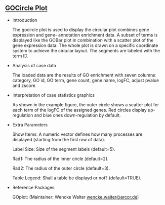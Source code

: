## [GOCircle Plot](https://hiplot-academic.com/basic/gocircle)

- Introduction

  The gocircle plot is used to display the circular plot combines gene expression and gene- annotation enrichment data.
  A subset of terms is displayed like the GOBar plot in combination with a scatter plot of the gene expression data. The
  whole plot is drawn on a specific coordinate system to achieve the circular layout. The segments are labeled with the
  term ID.

- Analysis of case data

  The loaded data are the results of GO enrichment with seven columns: category, GO id, GO term, gene count, gene name,
  logFC, adjust pvalue and zscore.

- Interpretation of case statistics graphics

  As shown in the example figure, the outer circle shows a scatter plot for each term of the logFC of the assigned
  genes. Red circles display up-regulation and blue ones down-regulation by default.

- Extra Parameters

  Show Items:  A numeric vector defines how many processes are displayed (starting from the first row of data).

  Label Size: Size of the segment labels (default=5).

  Rad1: The radius of the inner circle (default=2).

  Rad2: The radius of the outer circle (default=3).

  Table Legend: Shall a table be displayd or not? (default=TRUE).

- Reference Packages

  GOplot: (Maintainer: Wencke Walter <wencke.walter@arcor.de>)

